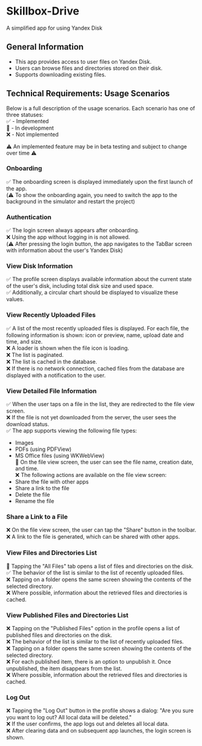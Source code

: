 # Skillbox-Drive
A simplified app for using Yandex Disk 

## General Information  
- This app provides access to user files on Yandex Disk.  
- Users can browse files and directories stored on their disk.  
- Supports downloading existing files.  

## Technical Requirements: Usage Scenarios 

Below is a full description of the usage scenarios. Each scenario has one of three statuses:  
✅ - Implemented  
🚧 - In development  
❌ - Not implemented

⚠️ An implemented feature may be in beta testing and subject to change over time ⚠️

### Onboarding  
✅ The onboarding screen is displayed immediately upon the first launch of the app.  
(⚠️ To show the onboarding again, you need to switch the app to the background in the simulator and restart the project)

### Authentication  
✅ The login screen always appears after onboarding.  
❌ Using the app without logging in is not allowed.  
(⚠️ After pressing the login button, the app navigates to the TabBar screen with information about the user's Yandex Disk)

### View Disk Information  
✅ The profile screen displays available information about the current state of the user's disk, including total disk size and used space.  
✅ Additionally, a circular chart should be displayed to visualize these values.

### View Recently Uploaded Files  
✅ A list of the most recently uploaded files is displayed. For each file, the following information is shown: icon or preview, name, upload date and time, and size.  
❌ A loader is shown when the file icon is loading.  
❌ The list is paginated.  
❌ The list is cached in the database.  
❌ If there is no network connection, cached files from the database are displayed with a notification to the user.

### View Detailed File Information  
✅ When the user taps on a file in the list, they are redirected to the file view screen.  
❌ If the file is not yet downloaded from the server, the user sees the download status.  
✅ The app supports viewing the following file types:  
  - Images  
  - PDFs (using PDFView)  
  - MS Office files (using WKWebView)  
🚧 On the file view screen, the user can see the file name, creation date, and time.  
❌ The following actions are available on the file view screen:  
  - Share the file with other apps  
  - Share a link to the file  
  - Delete the file  
  - Rename the file  

### Share a Link to a File  
❌ On the file view screen, the user can tap the "Share" button in the toolbar.  
❌ A link to the file is generated, which can be shared with other apps.  

### View Files and Directories List  
🚧 Tapping the "All Files" tab opens a list of files and directories on the disk.  
✅ The behavior of the list is similar to the list of recently uploaded files.  
❌ Tapping on a folder opens the same screen showing the contents of the selected directory.  
❌ Where possible, information about the retrieved files and directories is cached.  

### View Published Files and Directories List  
❌ Tapping on the "Published Files" option in the profile opens a list of published files and directories on the disk.  
❌ The behavior of the list is similar to the list of recently uploaded files.  
❌ Tapping on a folder opens the same screen showing the contents of the selected directory.  
❌ For each published item, there is an option to unpublish it. Once unpublished, the item disappears from the list.  
❌ Where possible, information about the retrieved files and directories is cached.  

### Log Out  
❌ Tapping the "Log Out" button in the profile shows a dialog: "Are you sure you want to log out? All local data will be deleted."  
❌ If the user confirms, the app logs out and deletes all local data.  
❌ After clearing data and on subsequent app launches, the login screen is shown.  
